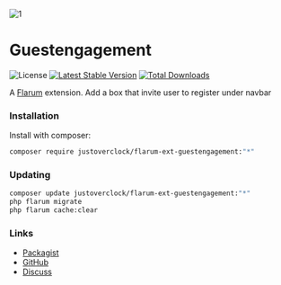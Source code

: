 ![1](https://user-images.githubusercontent.com/79002016/115962996-24cdc880-a51e-11eb-9292-083bbea6bf8b.png)
# Guestengagement

![License](https://img.shields.io/badge/license-MIT-blue.svg) [![Latest Stable Version](https://img.shields.io/packagist/v/justoverclock/flarum-ext-guestengagement.svg)](https://packagist.org/packages/justoverclock/flarum-ext-guestengagement) [![Total Downloads](https://img.shields.io/packagist/dt/justoverclock/flarum-ext-guestengagement.svg)](https://packagist.org/packages/justoverclock/flarum-ext-guestengagement)

A [Flarum](http://flarum.org) extension. Add a box that invite user to register under navbar

### Installation

Install with composer:

```sh
composer require justoverclock/flarum-ext-guestengagement:"*"
```

### Updating

```sh
composer update justoverclock/flarum-ext-guestengagement:"*"
php flarum migrate
php flarum cache:clear
```

### Links

- [Packagist](https://packagist.org/packages/justoverclock/flarum-ext-guestengagement)
- [GitHub](https://github.com/justoverclock/flarum-ext-guestengagement)
- [Discuss](https://discuss.flarum.org/d/PUT_DISCUSS_SLUG_HERE)
